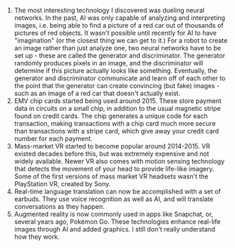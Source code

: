 1) The most interesting technology I discovered was dueling neural networks. In the past, AI was only capable of analyzing and interpreting images, i.e. being able to find a picture of a red car out of thousands of pictures of red objects. It wasn't possible until recently for AI to have "imagination" (or the closest thing we can get to it.) For a robot to create an image rather than just analyze one, two neural networks have to be set up - these are called the generator and discriminator. The generator randomly produces pixels in an image, and the discriminator will determine if this picture actually looks like something. Eventually, the generator and discriminator communicate and learn off of each other to the point that the generator can create convincing (but fake) images - such as an image of a red car that doesn't actually exist.
2) EMV chip cards started being used around 2015. These store payment data in circuits on a small chip, in addition to the usual magnetic stripe found on credit cards. The chip generates a unique code for each transaction, making transactions with a chip card much more secure than transactions with a stripe card, which give away your credit card number for each payment.
3) Mass-market VR started to become popular around 2014-2015. VR existed decades before this, but was extremely expensive and not widely available. Newer VR also comes with motion sensing technology that detects the movement of your head to provide life-like imagery. Some of the first versions of mass market VR headsets wasn't the PlayStation VR, created by Sony.
4) Real-time language translation can now be accomplished with a set of earbuds. They use voice recognition as well as AI, and will translate conversations as they happen.
5) Augmented reality is now commonly used in apps like Snapchat, or, several years ago, Pokémon Go. These technologies enhance real-life images through AI and added graphics. I still don't really understand how they work.
